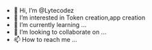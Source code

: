 - 👋 Hi, I’m @Lytecodez
- 👀 I’m interested in Token creation,app creation
- 🌱 I’m currently learning ...
- 💞️ I’m looking to collaborate on ...
- 📫 How to reach me ...

<!---
Lytecodez/Lytecodez is a ✨ special ✨ repository because its `README.md` (this file) appears on your GitHub profile.
You can click the Preview link to take a look at your changes.
--->
